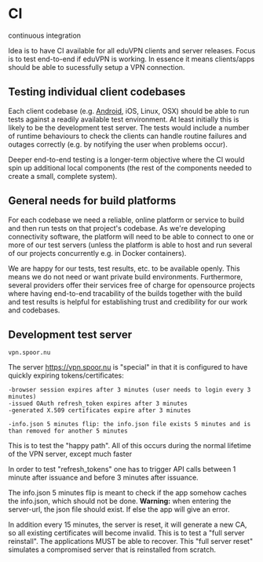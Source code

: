 # CI
continuous integration

Idea is to have CI available for all eduVPN clients and server releases. Focus is to test end-to-end if eduVPN is working. In essence it means clients/apps should be able to sucessfully setup a VPN connection.

## Testing individual client codebases
Each client codebase  (e.g. [Android](../android.md), iOS, Linux, OSX) should be able to run tests against a readily available test environment. At least initially this is likely to be the development test server. The tests would include a number of runtime behaviours to check the clients can handle routine failures and outages correctly (e.g. by notifying the user when problems occur).

Deeper end-to-end testing is a longer-term objective where the CI would spin up additional local components (the rest of the components needed to create a small, complete system).

## General needs for build platforms
For each codebase we need a reliable, online platform or service to build and then run tests on that project's codebase. As we're developing connectivity software, the platform will need to be able to connect to one or more of our test servers (unless the platform is able to host and run several of our projects concurrently e.g. in Docker containers).

We are happy for our tests, test results, etc. to be available openly. This means we do not need or want private build environments. Furthermore, several providers offer their services free of charge for opensource projects where having end-to-end tracability of the builds together with the build and test results is helpful for establishing trust and credibility for our work and codebases.

## Development test server

`vpn.spoor.nu`

The server https://vpn.spoor.nu is "special" in that it is configured to have quickly expiring tokens/certificates:

    -browser session expires after 3 minutes (user needs to login every 3 minutes)
    -issued OAuth refresh_token expires after 3 minutes
    -generated X.509 certificates expire after 3 minutes

    -info.json 5 minutes flip: the info.json file exists 5 minutes and is than removed for another 5 minutes

   
This is to test the "happy path". All of this occurs during the normal lifetime of the VPN server, except much faster

In order to test "refresh_tokens" one has to trigger API calls between 1 minute after issuance and before 3 minutes after issuance.

The info.json 5 minutes flip is meant to check if the app somehow caches the info.json, which should not be done. **Warning:** when entering the server-url, the json file should exist. If else the app will give an error.

In addition every 15 minutes, the server is reset, it will generate a new CA, so all existing certificates will become invalid. This is to test a "full server reinstall". The applications MUST be able to recover. This "full server reset" simulates a compromised server that is reinstalled from scratch.

